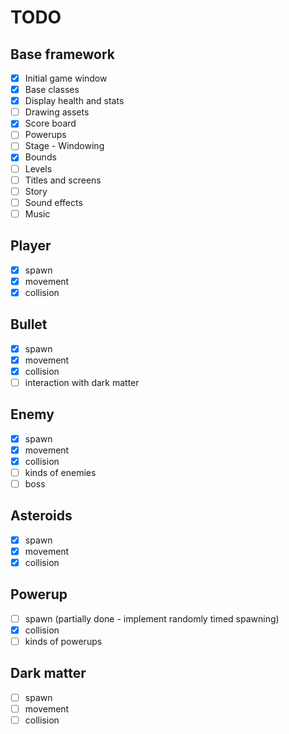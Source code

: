 # TODO
## Base framework
- [x] Initial game window
- [x] Base classes
- [x] Display health and stats
- [ ] Drawing assets
- [x] Score board
- [ ] Powerups
- [ ] Stage - Windowing
- [x] Bounds
- [ ] Levels
- [ ] Titles and screens
- [ ] Story
- [ ] Sound effects
- [ ] Music

## Player 
- [x] spawn
- [x] movement
- [x] collision

## Bullet
- [x] spawn
- [x] movement
- [x] collision
- [ ] interaction with dark matter

## Enemy
- [x] spawn
- [x] movement
- [x] collision
- [ ] kinds of enemies
- [ ] boss
## Asteroids
- [x] spawn
- [x] movement
- [x] collision

## Powerup
- [ ] spawn (partially done - implement randomly timed spawning)
- [x] collision
- [ ] kinds of powerups

## Dark matter
- [ ] spawn
- [ ] movement
- [ ] collision